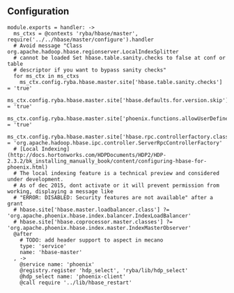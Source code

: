 
## Configuration

    module.exports = handler: ->
      ms_ctxs = @contexts 'ryba/hbase/master', require('../../hbase/master/configure').handler
      # Avoid message "Class org.apache.hadoop.hbase.regionserver.LocalIndexSplitter
      # cannot be loaded Set hbase.table.sanity.checks to false at conf or table
      # descriptor if you want to bypass sanity checks"
      for ms_ctx in ms_ctxs
        ms_ctx.config.ryba.hbase.master.site['hbase.table.sanity.checks'] = 'true'
        ms_ctx.config.ryba.hbase.master.site['hbase.defaults.for.version.skip'] = 'true'
        ms_ctx.config.ryba.hbase.master.site['phoenix.functions.allowUserDefinedFunctions'] = 'true'
        ms_ctx.config.ryba.hbase.master.site['hbase.rpc.controllerfactory.class'] = 'org.apache.hadoop.hbase.ipc.controller.ServerRpcControllerFactory'
      # [Local Indexing](http://docs.hortonworks.com/HDPDocuments/HDP2/HDP-2.3.2/bk_installing_manually_book/content/configuring-hbase-for-phoenix.html)
      # The local indexing feature is a technical preview and considered under development.
      # As of dec 2015, dont activate or it will prevent permission from working, displaying a message like
      # "ERROR: DISABLED: Security features are not available" after a grant 
      # hbase.site['hbase.master.loadbalancer.class'] ?= 'org.apache.phoenix.hbase.index.balancer.IndexLoadBalancer'
      # hbase.site['hbase.coprocessor.master.classes'] ?= 'org.apache.phoenix.hbase.index.master.IndexMasterObserver'
      @after
        # TODO: add header support to aspect in mecano
        type: 'service'
        name: 'hbase-master'
      , ->
        @service name: 'phoenix'
        @registry.register 'hdp_select', 'ryba/lib/hdp_select'
        @hdp_select name: 'phoenix-client'
        @call require '../lib/hbase_restart'
